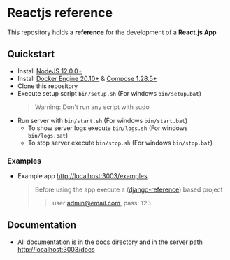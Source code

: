 # Reactjs reference

This repository holds a **reference** for the development of a **React.js App**

## Quickstart

-   Install [NodeJS 12.0.0+](https://nodejs.dev/learn/how-to-install-nodejs)
-   Install [Docker Engine 20.10+](https://docs.docker.com/engine/install/) & [Compose 1.28.5+](https://docs.docker.com/compose/install/)
-   Clone this repository
-   Execute setup script `bin/setup.sh` (For windows `bin/setup.bat`)
    >   Warning: Don't run any script with sudo
-   Run server with `bin/start.sh` (For windows `bin/start.bat`)
    -   To show server logs execute `bin/logs.sh` (For windows `bin/logs.bat`)
    -   To stop server execute `bin/stop.sh` (For windows `bin/stop.bat`)

### Examples

-   Example app [http://localhost:3003/examples](http://localhost:3003/examples)
    >   Before using the app execute a ([django-reference](https://github.com/erick-rivas/django-reference)) based project
    >>  user:admin@email.com, pass: 123

## Documentation

-   All documentation is in the [docs](./docs/010-general.md) directory and in the server path [http://localhost:3003/docs](http://localhost:3003/docs)